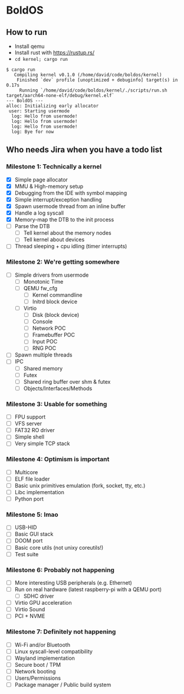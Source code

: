 # BoldOS

## How to run

- Install qemu
- Install rust with https://rustup.rs/
- `cd kernel; cargo run`

```
$ cargo run
   Compiling kernel v0.1.0 (/home/david/code/boldos/kernel)
    Finished `dev` profile [unoptimized + debuginfo] target(s) in 0.17s
     Running `/home/david/code/boldos/kernel/./scripts/run.sh target/aarch64-none-elf/debug/kernel.elf`
--- BoldOS ---
alloc: Initializing early allocator
 user: Starting usermode
  log: Hello from usermode!
  log: Hello from usermode!
  log: Hello from usermode!
  log: Bye for now
```

## Who needs Jira when you have a todo list

### Milestone 1: Technically a kernel

- [x] Simple page allocator
- [x] MMU & High-memory setup
- [x] Debugging from the IDE with symbol mapping
- [x] Simple interrupt/exception handling
- [x] Spawn usermode thread from an inline buffer
- [x] Handle a log syscall
- [x] Memory-map the DTB to the init process
- [ ] Parse the DTB
  - [ ] Tell kernel about the memory nodes
  - [ ] Tell kernel about devices
- [ ] Thread sleeping + cpu idling (timer interrupts)

### Milestone 2: We're getting somewhere

- [ ] Simple drivers from usermode
  - [ ] Monotonic Time 
  - [ ] QEMU fw_cfg
    - [ ] Kernel commandline
    - [ ] Initrd block device
  - [ ] Virtio
    - [ ] Disk (block device)
    - [ ] Console
    - [ ] Network POC
    - [ ] Framebuffer POC
    - [ ] Input POC
    - [ ] RNG POC
- [ ] Spawn multiple threads
- [ ] IPC
  - [ ] Shared memory
  - [ ] Futex
  - [ ] Shared ring buffer over shm & futex
  - [ ] Objects/Interfaces/Methods

### Milestone 3: Usable for something

- [ ] FPU support
- [ ] VFS server
- [ ] FAT32 RO driver
- [ ] Simple shell
- [ ] Very simple TCP stack

### Milestone 4: Optimism is important

- [ ] Multicore
- [ ] ELF file loader
- [ ] Basic unix primitives emulation (fork, socket, tty, etc.) 
- [ ] Libc implementation
- [ ] Python port

### Milestone 5: lmao

- [ ] USB-HID
- [ ] Basic GUI stack
- [ ] DOOM port
- [ ] Basic core utils (not unixy coreutils!)
- [ ] Test suite

### Milestone 6: Probably not happening

- [ ] More interesting USB peripherals (e.g. Ethernet)
- [ ] Run on real hardware (latest raspberry-pi with a QEMU port)
  - [ ] SDHC driver 
- [ ] Virtio GPU acceleration
- [ ] Virtio Sound
- [ ] PCI + NVME

### Milestone 7: Definitely not happening

- [ ] Wi-Fi and/or Bluetooth
- [ ] Linux syscall-level compatibility
- [ ] Wayland implementation
- [ ] Secure boot / TPM
- [ ] Network booting
- [ ] Users/Permissions
- [ ] Package manager / Public build system
